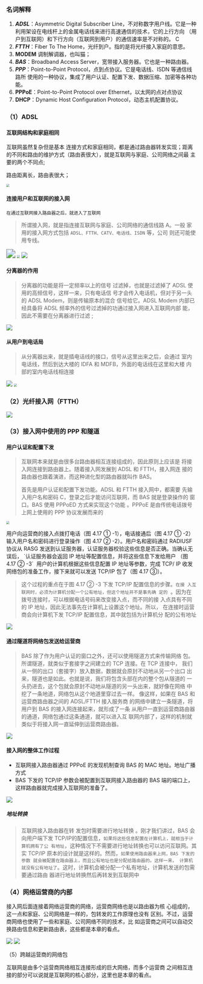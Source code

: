 ### 名词解释

1. ***ADSL***：Asymmetric Digital Subscriber Line，不对称数字用户线。它是一种 利用架设在电线杆上的金属电话线来进行高速通信的技术，它的上行方向 （用户到互联网）和下行方向（互联网到用户）的通信速率是不对称的。 C 
2. ***FTTH***：Fiber To The Home，光纤到户。指的是将光纤接入家庭的意思。
3. **MODEM** 调制解调器，也叫猫；
4. ***BAS***：Broadband Access Server，宽带接入服务器。它也是一种路由器。
5. ***PPP***：Point-to-Point Protocol，点到点协议。它是电话线、ISDN 等通信线路所 使用的一种协议，集成了用户认证、配置下发、数据压缩、加密等各种功能。
6. **PPPoE**：Point-to-Point Protocol over Ethernet，以太网的点对点协议
7. **DHCP**：Dynamic Host Configuration Protocol，动态主机配置协议。



### （1）ADSL 

#### 互联网结构和家庭相同

互联网虽然复杂但是基本 连接方式和家庭相同，都是通过路由器转发实现；距离的不同和路由的维护方式（路由表很大），就是互联网与家庭、公司网络之间最 主要的两个不同点;

路由距离长，路由表很大；

<img src="imag/Snipaste_2023-09-25_23-51-29.png" style="zoom:50%;" >

#### 连接用户和互联网的接入网

`在通过互联网接入路由器之后，就进入了互联网`

> 所谓接入网，就是指连接互联网与家庭、公司网络的通信线路 A。一般 家用的接入网方式包括 `ADSL、FTTH、CATV、电话线、ISDN` 等，公司 则还可能使用专线。

<img src="imag/Snipaste_2023-09-26_00-16-36.png" style="zoom:150%;" >

<img src="imag/Snipaste_2023-09-26_20-43-04.png" style="zoom:50%;" >

<img src="imag/Snipaste_2023-09-26_20-44-30.png"  >

#### 分离器的作用

> 分离器的功能是将一定频率以上的信号 过滤掉，也就是过滤掉了 ADSL 使用的高频信号，这样一来，只有电话信 号才会传入电话机，但对于另一头的 ADSL Modem，则是传输原本的混合 信号给它。ADSL Modem 内部已经具备将 ADSL 频率外的信号过滤掉的功通过接入网进入互联网内部 能，因此不需要在分离器进行过滤 ;

<img src="imag/Snipaste_2023-09-26_20-51-54.png">





#### 从用户到电话局

> 从分离器出来，就是插电话线的接口，信号从这里出来之后，会通过 室内电话线，然后到达大楼的 IDFA 和 MDFB，外面的电话线在这里和大楼 内部的室内电话线相连接

<img src="imag/Snipaste_2023-09-26_21-00-19.png">

<img src="imag/Snipaste_2023-09-26_20-58-50.png" style="zoom:50%;" >



### （2）光纤接入网（FTTH）

 <img src="imag/Snipaste_2023-09-26_21-29-37.png">



###  （3）接入网中使用的 PPP 和隧道 

#### 用户认证和配置下发

> 互联网本来就是由很多台路由器相互连接组成的，因此原则上应该是 将接入网连接到路由器上。随着接入网发展到 ADSL 和 FTTH，接入网连 接的路由器也跟着演进，而这种进化型的路由器就叫作 BAS。
>
> 首先是用户认证和配置下发功能。ADSL 和 FTTH 接入网中，都需要 先输入用户名和密码 C，登录之后才能访问互联网，而 BAS 就是登录操作的 窗口。BAS 使用 PPPoED 方式来实现这个功能 。PPPoE 是由传统电话拨号 上网上使用的 PPP 协议发展而来的

<img src="imag/Snipaste_2023-09-26_21-45-09.png" style="zoom:50%;" >

用户向运营商的接入点拨打电话（图 4.17 ① -1），电话接通后（图 4.17 ① -2） 输入用户名和密码进行登录操作（图 4.17 ② -2）。用户名和密码通过 RADIUSF 协议从 RASG 发送到认证服务器，认证服务器校验这些信息是否正确。当确认无误后，  &grave;认证服务器会返回 IP 地址等配置信息，并将这些信息下发给用户 （图 4.17 ② -3&grave;   用户的计算机根据这些信息配置 IP 地址等参数，完成 TCP/ IP 收发网络包的准备工作，接下来就可以发送 TCP/IP 包了（图 4.17 ③）。

> 这个过程的重点在于图 4.17 ② -3 下发 TCP/IP 配置信息的步骤。`在接 入互联网时，必须为计算机分配一个公有地址，但这个地址并不是事先确 定的 `。因为在拨号连接时，可以根据电话号码来改变接入点，而不同的接 入点具有不同的 IP 地址，因此无法事先在计算机上设置这个地址。所以， 在连接时运营商会向计算机下发 TCP/IP 配置信息，其中就包括为计算机分 配的公有地址

<img src="imag/Snipaste_2023-09-26_22-01-13.png">

#### 通过隧道将网络包发送给运营商

> BAS 除了作为用户认证的窗口之外，还可以使用隧道方式来传输网络 包。所谓隧道，就类似于套接字之间建立的 TCP 连接。在 TCP 连接中， 我们从一侧的出口（套接字）放入数据，数据就会原封不动地从另一个出口 出来，隧道也是如此。也就是说，我们将包含头部在内的整个包从隧道的 一头扔进去，这个包就会原封不动地从隧道的另一头出来，就好像在网络 中挖了一条地道，网络包从这个地道里穿过去一样。 像这样，如果在 BAS 和运营商路由器之间的 ADSL/FTTH 接入服务商 的网络中建立一条隧道，将用户到 BAS 的接入网连接起来，就形成了一条 从用户一直到运营商路由器的通道，网络包通过这条通道，就可以进入互 联网内部了，这样的机制就类似于将接入网一直延伸到运营商路由器。

<img src="imag/Snipaste_2023-09-26_22-27-23.png">



#### 接入网的整体工作过程

* 互联网接入路由器通过 PPPoE 的发现机制查询 BAS 的 MAC 地址。地址广播方式
* BAS 下发的 TCP/IP 参数会被配置到互联网接入路由器的 BAS 端的端口上，这样路由器就完成接入互联网的准备了。

<img src="imag/Snipaste_2023-09-26_22-33-12.png">

##### 地址转换

> 互联网接入路由器在转 发包时需要进行地址转换 。刚才我们讲过，BAS 会向用户端下发 TCP/IP的配置信息，`如果将这些信息配置在计算机上，就相当于计算机拥有了公 有地址`，这种情况下不需要进行地址转换也可以访问互联网。其实 TCP/IP 原本的设计就是这样的。然而，`如果使用路由器来上网，BAS 下发的参数 就会被配置在路由器上，而且公有地址也是分配给路由器的。这样一来， 计算机就没有公有地址了`。这时，计算机会被分配一个私有地址，计算机发送的包需要通过路由 器进行地址转换然后再转发到互联网中



### （4）网络运营商的内部 

接入网后面连接着网络运营商的网络，运营商网络也是以路由器为核 心组成的，这一点和家庭、公司网络是一样的，包转发的工作原理也没有 区别。不过，运营商网络也使用了一些和家庭、公司网络不同的技术，比 如运营商之间可以自动交换路由信息和更新路由表，这些都是本章的看点。 

<img src="imag/Snipaste_2023-09-26_22-57-35.png">



<img src="imag/Snipaste_2023-09-26_22-59-54.png">

（5）跨越运营商的网络包 

互联网是由多个运营商网络相互连接形成的巨大网络，而多个运营商 之间相互连接的部分可以说就是互联网的核心部分，这里也是本章的看点。
